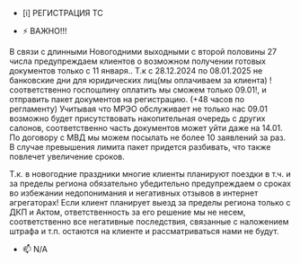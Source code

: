 -  [i] РЕГИСТРАЦИЯ ТС

- ⚡ ВАЖНО!!!
 
В связи с длинными Новогодними выходными с второй половины 27 числа предупреждаем клиентов о возможном получении готовых документов только с 11 января.. Т.к с 28.12.2024 по 08.01.2025 не банковские дни для юридических лиц(мы оплачиваем за клиента) !соответственно госпошлину оплатить мы сможем только 09.01!, и отправить пакет документов на регистрацию. (+48 часов по регламенту)
Учитывая что МРЭО обслуживает не только нас 09.01 возможно будет присутствовать накопительная очередь с других салонов, соответственно часть документов может уйти даже на 14.01. По договору с МВД мы можем посылать не более 10 заявлений за раз. В случае превышения лимита пакет придется разбивать, что также повлечет увеличение сроков.

Т.к. в новогодние праздники многие клиенты планируют поездки в т.ч. и за пределы региона обязательно убедительно предупреждаем о сроках во избежании недопонимания и негативных отзывов в интернет агрегаторах! Если клиент планирует выезд за пределы региона только с ДКП и Актом, ответственность за его решение мы не несем, соответственно все негативные последствия, связанные с наложением штрафа и т.п. остаются на клиенте и рассматриваться нами не будут.

   
- 📫 N/A



<!---
Yusovs/Yusovs is a ✨ special ✨ repository because its `README.md` (this file) appears on your GitHub profile.
You can click the Preview link to take a look at your changes.
--->
